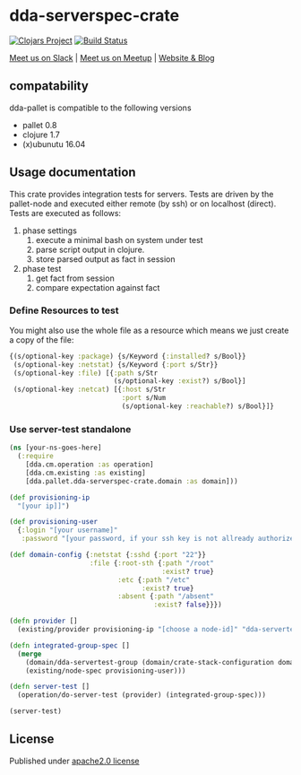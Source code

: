 # dda-serverspec-crate

[![Clojars Project](https://img.shields.io/clojars/v/dda/dda-serverspec-crate.svg)](https://clojars.org/dda/dda-serverspec-crate)
[![Build Status](https://travis-ci.org/DomainDrivenArchitecture/dda-serverspec-crate.svg?branch=master)](https://travis-ci.org/DomainDrivenArchitecture/dda-serverspec-crate)

[Meet us on Slack](http://clojurians.herokuapp.com/) | [Meet us on Meetup](https://www.meetup.com/de-DE/preview/dda-pallet-DevOps-Hacking-with-Clojure) | [Website & Blog](https://domaindrivenarchitecture.org)

## compatability
dda-pallet is compatible to the following versions
 * pallet 0.8
 * clojure 1.7
 * (x)ubunutu 16.04

## Usage documentation
This crate provides integration tests for servers. Tests are driven by the pallet-node and executed either remote (by ssh) or on localhost (direct).
Tests are executed as follows:
1. phase settings
   1. execute a minimal bash on system under test
   2. parse script output in clojure.
   3. store parsed output as fact in session
2. phase test
   1. get fact from session
   2. compare expectation against fact

### Define Resources to test
You might also use the whole file as a resource which means we just create a copy of the file:

```clojure
{(s/optional-key :package) {s/Keyword {:installed? s/Bool}}
 (s/optional-key :netstat) {s/Keyword {:port s/Str}}
 (s/optional-key :file) [{:path s/Str
                          (s/optional-key :exist?) s/Bool}]
 (s/optional-key :netcat) [{:host s/Str
                            :port s/Num
                            (s/optional-key :reachable?) s/Bool}]}
```

### Use server-test standalone

```clojure
(ns [your-ns-goes-here]
  (:require
    [dda.cm.operation :as operation]
    [dda.cm.existing :as existing]
    [dda.pallet.dda-serverspec-crate.domain :as domain]))

(def provisioning-ip
  "[your ip]]")

(def provisioning-user
  {:login "[your username]"
   :password "[your password, if your ssh key is not allready authorized]"})

(def domain-config {:netstat {:sshd {:port "22"}}
                    :file {:root-sth {:path "/root"
                                      :exist? true}
                           :etc {:path "/etc"
                                 :exist? true}
                           :absent {:path "/absent"
                                    :exist? false}}})

(defn provider []
  (existing/provider provisioning-ip "[choose a node-id]" "dda-servertest-group"))

(defn integrated-group-spec []
  (merge
    (domain/dda-servertest-group (domain/crate-stack-configuration domain-config))
    (existing/node-spec provisioning-user)))

(defn server-test []
  (operation/do-server-test (provider) (integrated-group-spec)))

(server-test)
```

## License
Published under [apache2.0 license](LICENSE.md)
